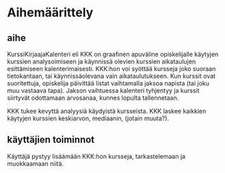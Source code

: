# Aihemäärittely
## aihe
KurssiKirjaajaKalenteri eli KKK on graafinen apuväline opiskelijalle käytyjen kurssien analysoimiseen ja käynnissä olevien kurssien aikataulujen esittämiseen kalenterimaisesti. KKK:hon voi syöttää kursseja joko suoraan tietokantaan, tai käynnissäolevana vain aikataulutukseen. Kun kurssit ovat suoritettuja, opiskelija päivittää listat vaihtamalla jaksoa napista (tai joku muu vastaava tapa). Jakson vaihtuessa kalenteri tyhjentyy ja kurssit siirtyvät odottamaan arvosanaa, kunnes lopulta tallennetaan.

KKK tukee kevyttä analyysiä käydyistä kursseista. KKK laskee kaikkien käytyjen kurssien keskiarvon, mediaanin, (jotain muuta?).  
## käyttäjien toiminnot
Käyttäjä pystyy lisäämään KKK:hon kursseja, tarkastelemaan ja muokkaamaan niitä.
